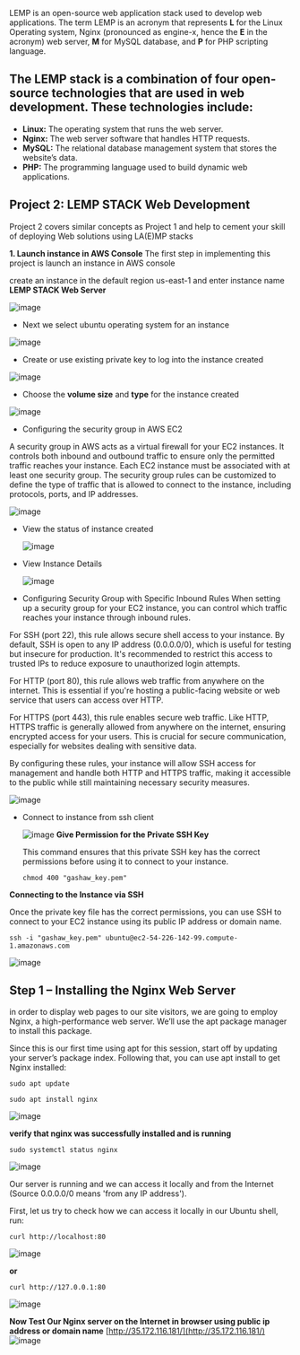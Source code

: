 LEMP is an open-source web application stack used to develop web applications. The term LEMP is an acronym that represents **L** for the Linux Operating system, Nginx (pronounced as engine-x, hence the **E** in the acronym) web server, **M** for MySQL database, and **P** for PHP scripting language.
## The LEMP stack is a combination of four open-source technologies that are used in web development. These technologies include:

- **Linux:** The operating system that runs the web server.
- **Nginx:** The web server software that handles HTTP requests.
- **MySQL:** The relational database management system that stores the website’s data.
- **PHP:** The programming language used to build dynamic web applications.

## Project 2: LEMP STACK Web Development
Project 2 covers similar concepts as Project 1 and help to cement your skill of deploying Web solutions using LA(E)MP stacks

**1. Launch instance in AWS Console**
The first step in implementing this project is launch an instance in AWS console

create an instance in the default region us-east-1 and enter instance name **LEMP STACK Web Server**

![image](assets//1_launch_instance_name.jpg)
- Next we select ubuntu operating system for an instance
  
![image](assets/2_select_ubuntu_instance.jpg)

- Create or use existing  private key to log into the instance created
  
![image](assets/3_key_pair_new_existing.jpg)

- Choose the **volume size** and **type** for the instance created

![image](assets/5_configure_and_launch_instance.jpg)

- Configuring the security group in AWS EC2
  
A security group in AWS acts as a virtual firewall for your EC2 instances. It controls both inbound and outbound traffic to ensure only the permitted traffic reaches your instance. Each EC2 instance must be associated with at least one security group. The security group rules can be customized to define the type of traffic that is allowed to connect to the instance, including protocols, ports, and IP addresses.

![image](assets/4_create_security_group.jpg)

- View the status of instance created

  ![image](assets/6_View_instance.jpg)
- View Instance Details

  ![image](assets/7_view_instance_details.jpg)
- Configuring Security Group with Specific Inbound Rules
  When setting up a security group for your EC2 instance, you can control which traffic reaches your instance through inbound rules.

For SSH (port 22), this rule allows secure shell access to your instance. By default, SSH is open to any IP address (0.0.0.0/0), which is useful for testing but insecure for production. It's recommended to restrict this access to trusted IPs to reduce exposure to unauthorized login attempts.

For HTTP (port 80), this rule allows web traffic from anywhere on the internet. This is essential if you're hosting a public-facing website or web service that users can access over HTTP.

For HTTPS (port 443), this rule enables secure web traffic. Like HTTP, HTTPS traffic is generally allowed from anywhere on the internet, ensuring encrypted access for your users. This is crucial for secure communication, especially for websites dealing with sensitive data.

By configuring these rules, your instance will allow SSH access for management and handle both HTTP and HTTPS traffic, making it accessible to the public while still maintaining necessary security measures.

  ![image](assets/8_add_inbound_rules.jpg)
- Connect to instance from ssh client

   ![image](assets/10_connect_instance1.jpg)
**Give Permission for the Private SSH Key**
  
  This command ensures that this  private SSH key has the correct permissions before using it to connect to your instance.

  ```
  chmod 400 "gashaw_key.pem"
  ```
**Connecting to the Instance via SSH**

Once the private key file has the correct permissions, you can use SSH to connect to your EC2 instance using its public IP address or domain name.
```
ssh -i "gashaw_key.pem" ubuntu@ec2-54-226-142-99.compute-1.amazonaws.com
```
![image](assets/12_connect_instance_using_domain_name.jpg)

## Step 1 – Installing the Nginx Web Server
in order to display web pages to our site visitors, we are going to employ Nginx, a high-performance web server. We’ll use the apt package manager to install this package.

Since this is our first time using apt for this session, start off by updating your server’s package index. Following that, you can use apt install to get Nginx installed:

```
sudo apt update
```
```
sudo apt install nginx
```

![image](assets/13_install_nginx.jpg)

**verify that nginx was successfully installed and is running**

```
sudo systemctl status nginx
```
![image](assets/14_verify_nginx_instalation.jpg)

Our server is running and we can access it locally and from the Internet (Source 0.0.0.0/0 means 'from any IP address').

First, let us try to check how we can access it locally in our Ubuntu shell, run:
```
curl http://localhost:80
```
![image](assets/15_curl_localhost.jpg)

**or**
```
curl http://127.0.0.1:80
```
![image](assets/16_curl_127_local_ip.jpg)

**Now Test Our Nginx server on the Internet in browser using public ip address or domain name**
[http://35.172.116.181/](http://35.172.116.181/)
![image](assets/17_open_public_ip_address.jpg)